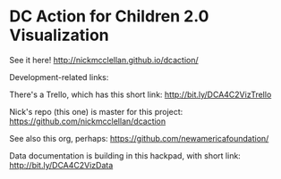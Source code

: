 # DC Action for Children 2.0 Visualization

See it here! http://nickmcclellan.github.io/dcaction/


Development-related links:

There's a Trello, which has this short link:
http://bit.ly/DCA4C2VizTrello

Nick's repo (this one) is master for this project:
https://github.com/nickmcclellan/dcaction

See also this org, perhaps:
https://github.com/newamericafoundation/

Data documentation is building in this hackpad, with short link:
http://bit.ly/DCA4C2VizData
